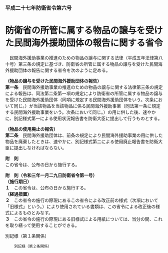 ### 平成二十七年防衛省令第六号  
# 防衛省の所管に属する物品の譲与を受けた民間海外援助団体の報告に関する省令  
　民間海外援助事業の推進のための物品の譲与に関する法律（平成五年法律第八十号）第三条の規定に基づき、防衛省の所管に属する物品の譲与を受けた民間海外援助団体の報告に関する省令を次のように定める。  
  
**（物品の譲与を受けた民間海外援助団体の報告）**  
**第一条**　民間海外援助事業の推進のための物品の譲与に関する法律第三条の規定による報告は、同法第二条第一項の規定により防衛省の所管に属する物品の譲与を受けた民間海外援助団体（同項に規定する民間海外援助団体をいう。次条において同じ。）が当該物品を当該物品に係る民間海外援助事業（同法第一条に規定する民間海外援助事業をいう。次条において同じ。）の用に供した後、速やかに、別記様式第一による使用状況報告書を防衛大臣に提出して行うものとする。  
  
**（物品の使用廃止の報告）**  
**第二条**　民間海外援助団体は、前条の規定により民間海外援助事業の用に供した物品を廃棄したときは、速やかに、別記様式第二による使用廃止報告書を防衛大臣に提出しなければならない。  
  
**附　則**  
この省令は、公布の日から施行する。  
  
**附　則（令和三年一月二九日防衛省令第一号）**  
**（施行期日）**  
**１**　この省令は、公布の日から施行する。  
**（経過措置）**  
**２**　この省令の施行の際現にあるこの省令による改正前の様式（次項において「旧様式」という。）により使用されている書類は、この省令による改正後の様式によるものとみなす。  
**３**　この省令の施行の際現にある旧様式による用紙については、当分の間、これを取り繕って使用することができる。  
  
別記様（第１条関係）  

          
        別記様（第２条関係）  

          
        